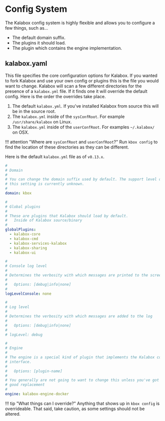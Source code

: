 Config System
=============

The Kalabox config system is highly flexible and allows you to configure a few things, such as...

  * The default domain suffix.
  * The plugins it should load.
  * The plugin which contains the engine implementation.

kalabox.yaml
-------------

This file specifies the core configuration options for Kalabox. If you wanted to fork Kalabox and use your own config or plugins this is the file you would want to change. Kalabox will scan a few different directories for the presence of a `kalabox.yml` file. If it finds one it will override the default config. Here is the order the overrides take place.

  1. The default `kalabox.yml`. If you've installed Kalabox from source this will be in the source root.
  2. The `kalabox.yml` inside of the `sysConfRoot`. For example `/usr/share/kalabox` on Linux.
  3. The `kalabox.yml` inside of the `userConfRoot`. For examples `~/.kalabox/` on OSX.

!!! attention "Where are `sysConfRoot` and `userConfRoot`?"
    Run `kbox config` to find the location of these directories as they can be different.

Here is the default `kalabox.yml` file as of `v0.13.x`.

```yaml
#
# Domain
#
# You can change the domain suffix used by default. The support level of
# this setting is currently unknown.
#
domain: kbox

#
# Global plugins
#
# These are plugins that Kalabox should load by default.
#   Inside of Kalabox source/binary
#
globalPlugins:
  - kalabox-core
  - kalabox-cmd
  - kalabox-services-kalabox
  - kalabox-sharing
  - kalabox-ui

#
# Console log level
#
# Determines the verbosity with which messages are printed to the screen
#
#   Options: [debug|info|none]
#
logLevelConsole: none

#
# Log level
#
# Determines the verbosity with which messages are added to the log
#
#   Options: [debug|info|none]
#
# logLevel: debug

#
# Engine
#
# The engine is a special kind of plugin that implements the Kalabox container
# interface.
#
#   Options: [plugin-name]
#
# You generally are not going to want to change this unless you've got a
# good replacement
#
engine: kalabox-engine-docker

```

!!! tip "What things can I override?"
    Anything that shows up in `kbox config` is overrideable. That said, take caution, as some settings should not be altered.
